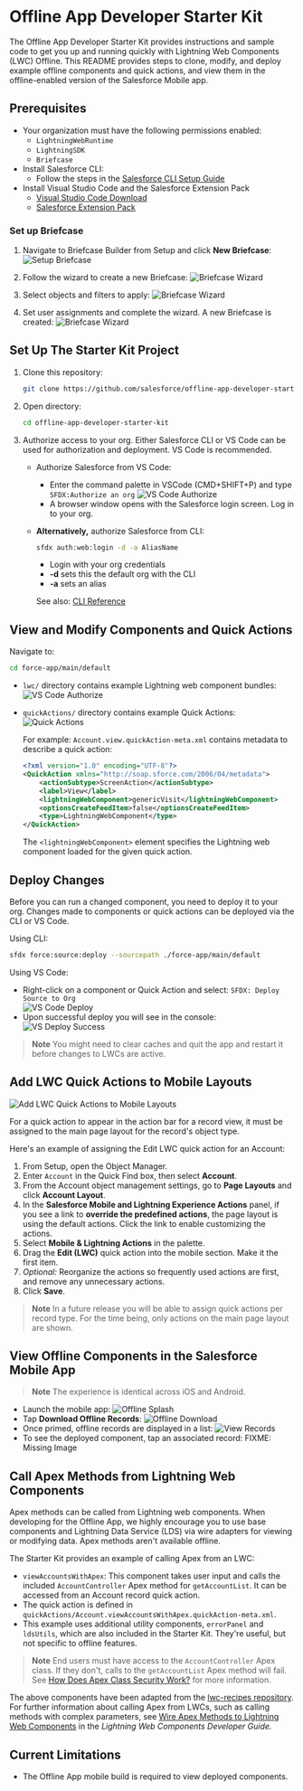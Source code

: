 # Offline App Developer Starter Kit

The Offline App Developer Starter Kit provides instructions and sample code to get you up and running quickly with Lightning Web Components (LWC) Offline. This README provides steps to clone, modify, and deploy example offline components and quick actions, and view them in the offline-enabled version of the Salesforce Mobile app.

## Prerequisites

- Your organization must have the following permissions enabled: 
  - `LightningWebRuntime`
  - `LightningSDK`
  - `Briefcase`
- Install Salesforce CLI:
  - Follow the steps in the [Salesforce CLI Setup Guide](https://developer.salesforce.com/docs/atlas.en-us.sfdx_setup.meta/sfdx_setup/sfdx_setup_intro.htm)
- Install Visual Studio Code and the Salesforce Extension Pack
  - [Visual Studio Code Download](https://code.visualstudio.com/download)
  - [Salesforce Extension Pack](https://marketplace.visualstudio.com/items?itemName=salesforce.salesforcedx-vscode)

### Set up Briefcase

1. Navigate to Briefcase Builder from Setup and click **New Briefcase**:
  ![Setup Briefcase](images/SetupBriefcase.png)

2. Follow the wizard to create a new Briefcase:
  ![Briefcase Wizard](images/BriefcaseWizard1.png)

3. Select objects and filters to apply:
  ![Briefcase Wizard](images/BriefcaseWizard2.png)

4. Set user assignments and complete the wizard. A new Briefcase is created:
  ![Briefcase Wizard](images/BriefcaseWizard3.png)

## Set Up The Starter Kit Project

1. Clone this repository:  
  
   ```sh
   git clone https://github.com/salesforce/offline-app-developer-starter-kit.git
   ```

2. Open directory:

   ```sh
   cd offline-app-developer-starter-kit
   ```

3. Authorize access to your org. Either Salesforce CLI or VS Code can be used for authorization and deployment. VS Code is recommended.

   - Authorize Salesforce from VS Code:

      - Enter the command palette in VSCode (CMD+SHIFT+P) and type `SFDX:Authorize an org`
        ![VS Code Authorize](images/VSCodeAuthorize.png)
      - A browser window opens with the Salesforce login screen. Log in to your org.

   - **Alternatively,** authorize Salesforce from CLI:

      ```sh
      sfdx auth:web:login -d -a AliasName
      ```

      - Login with your org credentials
      - **-d** sets this the default org with the CLI
      - **-a** sets an alias

      See also: [CLI Reference](https://developer.salesforce.com/docs/atlas.en-us.sfdx_cli_reference.meta/sfdx_cli_reference/cli_reference.htm)

## View and Modify Components and Quick Actions

Navigate to:

```sh
cd force-app/main/default
```

- `lwc/` directory contains example Lightning web component bundles:  
  ![VS Code Authorize](images/lwcDirectory.png)
- `quickActions/` directory contains example Quick Actions:  
  ![Quick Actions](images/quickActionsDirectory.png)

  For example: `Account.view.quickAction-meta.xml` contains metadata to describe a quick action:

  ```xml
  <?xml version="1.0" encoding="UTF-8"?>
  <QuickAction xmlns="http://soap.sforce.com/2006/04/metadata">
      <actionSubtype>ScreenAction</actionSubtype>
      <label>View</label>
      <lightningWebComponent>genericVisit</lightningWebComponent>
      <optionsCreateFeedItem>false</optionsCreateFeedItem>
      <type>LightningWebComponent</type>
  </QuickAction>
  ```

  The `<lightningWebComponent>` element specifies the Lightning web component loaded for
  the given quick action.

## Deploy Changes

Before you can run a changed component, you need to deploy it to your org. Changes made to components or quick actions can be deployed via the CLI or VS Code.

Using CLI:

```sh
sfdx force:source:deploy --sourcepath ./force-app/main/default
```

Using VS Code:

- Right-click on a component or Quick Action and select: `SFDX: Deploy Source to Org`  
  ![VS Code Deploy](images/DeployVSCode.png)
- Upon successful deploy you will see in the console:  
  ![VS Deploy Success](images/DeployedLWCConsole.png)

> **Note**
> You might need to clear caches and quit the app and restart it before changes to LWCs are active.
## Add LWC Quick Actions to Mobile Layouts

![Add LWC Quick Actions to Mobile Layouts](images/LWCQuickActionsMobileLayouts.png)

For a quick action to appear in the action bar for a record view, it must be assigned to the main page layout for the record's object type.

Here's an example of assigning the Edit LWC quick action for an Account:

1. From Setup, open the Object Manager.
2. Enter `Account` in the Quick Find box, then select **Account**.
3. From the Account object management settings, go to **Page Layouts** and click **Account Layout**.
4. In the **Salesforce Mobile and Lightning Experience Actions** panel, if you see a link to **override the predefined actions**, the page layout is using the default actions. Click the link to enable customizing the actions.
5. Select **Mobile & Lightning Actions** in the palette.
6. Drag the **Edit (LWC)** quick action into the mobile section. Make it the first item.
7. _Optional:_ Reorganize the actions so frequently used actions are first, and remove any unnecessary actions.
8. Click **Save**.

> **Note**
> In a future release you will be able to assign quick actions per record type. For the time being, only actions on the main page layout are shown.

## View Offline Components in the Salesforce Mobile App

> **Note**
> The experience is identical across iOS and Android.

- Launch the mobile app:
  ![Offline Splash](images/OfflineSplash.png)
- Tap **Download Offline Records**:
  ![Offline Download](images/OfflineDownload.png)
- Once primed, offline records are displayed in a list:
  ![View Records](images/OfflineRecords.png)
- To see the deployed component, tap an associated record:
  FIXME: Missing Image

## Call Apex Methods from Lightning Web Components

Apex methods can be called from Lightning web components. When developing for the Offline App, we highly encourage you to use base components and Lightning Data Service (LDS) via wire adapters for viewing or modifying data. Apex methods aren't available offline.

The Starter Kit provides an example of calling Apex from an LWC:

- `viewAccountsWithApex`: This component takes user input and calls the included `AccountController` Apex method for `getAccountList`. It can be accessed from an Account record quick action.
- The quick action is defined in `quickActions/Account.viewAccountsWithApex.quickAction-meta.xml`.
- This example uses additional utility components, `errorPanel` and `ldsUtils`, which are also included in the Starter Kit. They're useful, but not specific to offline features.

> **Note**
> End users must have access to the `AccountController` Apex class. If they don't, calls to the `getAccountList` Apex method will fail. See [How Does Apex Class Security Work?](https://help.salesforce.com/s/articleView?id=sf.code_package_security.htm&type=5) for more information.

The above components have been adapted from the [lwc-recipes repository](https://github.com/trailheadapps/lwc-recipes). For further information about calling Apex from LWCs, such as calling methods with complex parameters, see [Wire Apex Methods to Lightning Web Components](https://developer.salesforce.com/docs/component-library/documentation/en/lwc/lwc.apex_wire_method) in the _Lightning Web Components Developer Guide._

## Current Limitations

- The Offline App mobile build is required to view deployed components.
